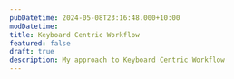 ```yaml
---
pubDatetime: 2024-05-08T23:16:48.000+10:00
modDatetime:
title: Keyboard Centric Workflow
featured: false
draft: true
description: My approach to Keyboard Centric Workflow
---
```

